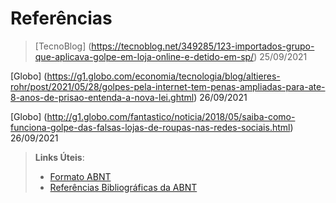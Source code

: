 # Referências

> [TecnoBlog] (https://tecnoblog.net/349285/123-importados-grupo-que-aplicava-golpe-em-loja-online-e-detido-em-sp/) 25/09/2021

[Globo] (https://g1.globo.com/economia/tecnologia/blog/altieres-rohr/post/2021/05/28/golpes-pela-internet-tem-penas-ampliadas-para-ate-8-anos-de-prisao-entenda-a-nova-lei.ghtml) 26/09/2021

[Globo] (http://g1.globo.com/fantastico/noticia/2018/05/saiba-como-funciona-golpe-das-falsas-lojas-de-roupas-nas-redes-sociais.html) 26/09/2021



> 
> **Links Úteis**:
> - [Formato ABNT](https://www.normastecnicas.com/abnt/trabalhos-academicos/referencias/)
> - [Referências Bibliográficas da ABNT](https://comunidade.rockcontent.com/referencia-bibliografica-abnt/)